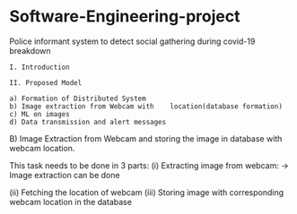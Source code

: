 # Software-Engineering-project
Police informant system to detect social gathering during covid-19 breakdown

    I. Introduction

    II. Proposed Model

    a) Formation of Distributed System
    b) Image extraction from Webcam with    location(database formation)
    c) ML on images
    d) Data transmission and alert messages




B) Image Extraction from Webcam and storing the image in database with webcam location.

This task needs to be done in 3 parts:
(i) Extracting image from webcam:
 → Image extraction can be done 

(ii) Fetching the location of webcam
(iii) Storing image with corresponding webcam location in the database
